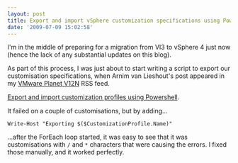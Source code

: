 ```yaml
---
layout: post
title: Export and import vSphere customization specifications using PowerShell
date: '2009-07-09 15:02:58'
---
```



I'm in the middle of preparing for a migration from VI3 to vSphere 4 just now (hence the lack of any substantial updates on this blog).

As part of this process, I was just about to start writing  a script to export our customisation specifications, when Arnim van Lieshout's post appeared in my [VMware Planet V12N](http://www.vmware.com/vmtn/planet/v12n/) RSS feed.

[Export and import customization profiles using Powershell](http://www.van-lieshout.com/2009/07/export-and-import-customization-profiles-using-powershell/).

It failed on a couple of customisations, but by adding...

`Write-Host "Exporting $($CustomizationProfile.Name)"`

...after the ForEach loop started, it was easy to see that it was customisations with `/` and `*` characters that were causing the errors. I fixed those manually, and it worked perfectly.